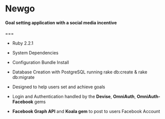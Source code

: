 # Newgo 
#### Goal setting application with a social media incentive

===

* Ruby 2.2.1

* System Dependencies 

* Configuration Bundle Install

* Database Creation with PostgreSQL running rake db:create & rake db:migrate

* Designed to help users set and achieve goals

* Login and Authentication handled by the **Devise**, **OmniAuth**, **OmniAuth-Facebook** gems

* **Facebook Graph API** and **Koala gem** to post to users Facebook Account 